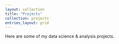 ```yaml
---
layout: collection
title: "Projects"
collection: projects
entries_layout: grid
---
```


Here are some of my data science & analysis projects.
